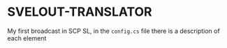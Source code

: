 # SVELOUT-TRANSLATOR
My first broadcast in SCP SL, in the `config.cs` file there is a description of each element
